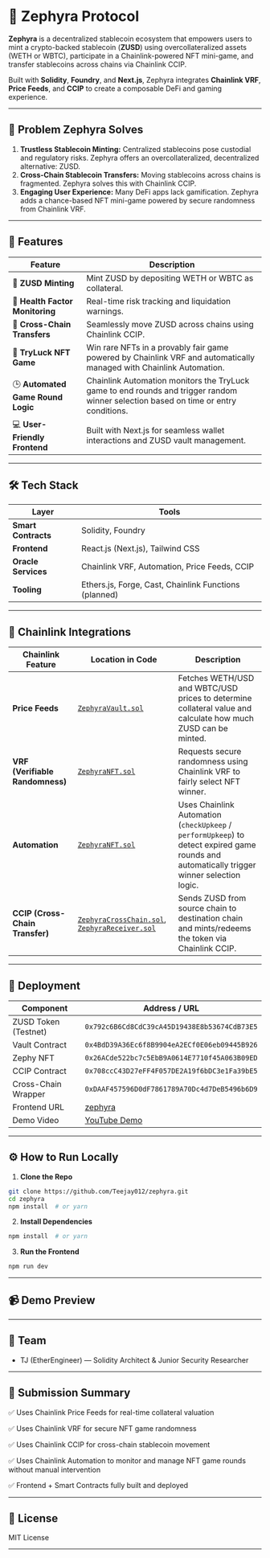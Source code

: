 # 💠 Zephyra Protocol

**Zephyra** is a decentralized stablecoin ecosystem that empowers users to mint a crypto-backed stablecoin (**ZUSD**) using overcollateralized assets (WETH or WBTC), participate in a Chainlink-powered NFT mini-game, and transfer stablecoins across chains via Chainlink CCIP.

Built with **Solidity**, **Foundry**, and **Next.js**, Zephyra integrates **Chainlink VRF**, **Price Feeds**, and **CCIP** to create a composable DeFi and gaming experience.

---

## 🧩 Problem Zephyra Solves

1. **Trustless Stablecoin Minting:** Centralized stablecoins pose custodial and regulatory risks. Zephyra offers an overcollateralized, decentralized alternative: ZUSD.
2. **Cross-Chain Stablecoin Transfers:** Moving stablecoins across chains is fragmented. Zephyra solves this with Chainlink CCIP.
3. **Engaging User Experience:** Many DeFi apps lack gamification. Zephyra adds a chance-based NFT mini-game powered by secure randomness from Chainlink VRF.

---

## 🚀 Features

| Feature | Description |
|--------|-------------|
| 🏦 **ZUSD Minting** | Mint ZUSD by depositing WETH or WBTC as collateral. |
| 🧮 **Health Factor Monitoring** | Real-time risk tracking and liquidation warnings. |
| 🔁 **Cross-Chain Transfers** | Seamlessly move ZUSD across chains using Chainlink CCIP. |
| 🎰 **TryLuck NFT Game** | Win rare NFTs in a provably fair game powered by Chainlink VRF and automatically managed with Chainlink Automation. |
| 🕒 **Automated Game Round Logic** | Chainlink Automation monitors the TryLuck game to end rounds and trigger random winner selection based on time or entry conditions. |
| 💻 **User-Friendly Frontend** | Built with Next.js for seamless wallet interactions and ZUSD vault management. |

---

## 🛠️ Tech Stack

| Layer | Tools |
|------|-------|
| **Smart Contracts** | Solidity, Foundry |
| **Frontend** | React.js (Next.js), Tailwind CSS |
| **Oracle Services** | Chainlink VRF, Automation, Price Feeds, CCIP |
| **Tooling** | Ethers.js, Forge, Cast, Chainlink Functions (planned) |

---


## 🔗 Chainlink Integrations

| Chainlink Feature | Location in Code | Description |
|-------------------|------------------|-------------|
| **Price Feeds** | [`ZephyraVault.sol`](https://github.com/Teejay012/zephyra/blob/main/smart-contract/src/ZephyraVault.sol#L504) | Fetches WETH/USD and WBTC/USD prices to determine collateral value and calculate how much ZUSD can be minted. |
| **VRF (Verifiable Randomness)** | [`ZephyraNFT.sol`](https://github.com/Teejay012/zephyra/blob/main/smart-contract/src/ZephyraNFT.sol#L289) | Requests secure randomness using Chainlink VRF to fairly select NFT winner. |
| **Automation** | [`ZephyraNFT.sol`](https://github.com/Teejay012/zephyra/blob/main/smart-contract/src/ZephyraNFT.sol#L245) | Uses Chainlink Automation (`checkUpkeep` / `performUpkeep`) to detect expired game rounds and automatically trigger winner selection logic. |
| **CCIP (Cross-Chain Transfer)** | [`ZephyraCrossChain.sol`](https://github.com/Teejay012/zephyra/blob/main/smart-contract/src/ZephyraCrossChain.sol), [`ZephyraReceiver.sol`](https://github.com/Teejay012/zephyra/blob/main/smart-contract/src/ZephyraReceiver.sol) | Sends ZUSD from source chain to destination chain and mints/redeems the token via Chainlink CCIP. |

---

## 🔗 Deployment

| Component | Address / URL |
|----------|----------------|
| ZUSD Token (Testnet) | `0x792c6B6Cd8CdC39cA45D19438E8b53674CdB73E5` |
| Vault Contract | `0x4BdD39A36Ec6f8B9904eA2ECf0E06eb09445B926` |
| Zephy NFT | `0x26ACde522bc7c5EbB9A0614E7710f45A063B09ED` |
| CCIP Contract | `0x708ccC43D27eFF4F057DE2A19f6bDC3e1Fa39bE5` |
| Cross-Chain Wrapper | `0xDAAF457596D0dF7861789A70Dc4d7DeB5496b6D9` |
| Frontend URL | [zephyra](https://zephyra-kappa.vercel.app/) |
| Demo Video | [YouTube Demo](https://youtu.be/your-demo-link) |

---

## ⚙️ How to Run Locally

1. **Clone the Repo**

```bash
git clone https://github.com/Teejay012/zephyra.git
cd zephyra
npm install  # or yarn
```

2. **Install Dependencies**

```bash
npm install  # or yarn
```

3. **Run the Frontend**

```bash
npm run dev
```


---

## 📹 Demo Preview







---


## 👥 Team
- TJ (EtherEngineer) — Solidity Architect & Junior Security Researcher


---


## 🏁 Submission Summary

✅ Uses Chainlink Price Feeds for real-time collateral valuation

✅ Uses Chainlink VRF for secure NFT game randomness

✅ Uses Chainlink CCIP for cross-chain stablecoin movement

✅ Uses Chainlink Automation to monitor and manage NFT game rounds without manual intervention

✅ Frontend + Smart Contracts fully built and deployed


---


## 📜 License
MIT License

---


